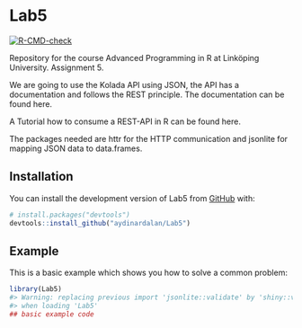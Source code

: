 
<!-- README.md is generated from README.Rmd. Please edit that file -->

# Lab5

<!-- badges: start -->

[![R-CMD-check](https://github.com/aydinardalan/Lab5/actions/workflows/R-CMD-check.yaml/badge.svg)](https://github.com/aydinardalan/Lab5/actions/workflows/R-CMD-check.yaml)
<!-- badges: end -->

Repository for the course Advanced Programming in R at Linköping
University. Assignment 5.

We are going to use the Kolada API using JSON, the API has a
documentation and follows the REST principle. The documentation can be
found here.

A Tutorial how to consume a REST-API in R can be found here.

The packages needed are httr for the HTTP communication and jsonlite for
mapping JSON data to data.frames.

## Installation

You can install the development version of Lab5 from
[GitHub](https://github.com/) with:

``` r
# install.packages("devtools")
devtools::install_github("aydinardalan/Lab5")
```

## Example

This is a basic example which shows you how to solve a common problem:

``` r
library(Lab5)
#> Warning: replacing previous import 'jsonlite::validate' by 'shiny::validate'
#> when loading 'Lab5'
## basic example code
```
